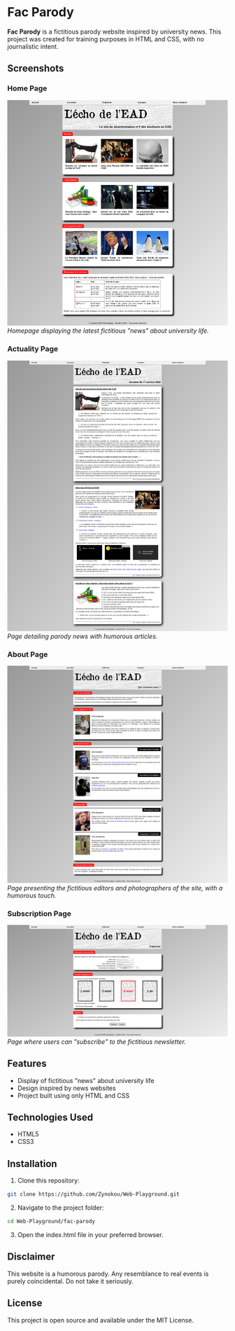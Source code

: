 # Fac Parody

**Fac Parody** is a fictitious parody website inspired by university news. This project was created for training purposes in HTML and CSS, with no journalistic intent.

## Screenshots

### Home Page
[![HomePage](images/HomePage.png)](images/HomePage.png)
*Homepage displaying the latest fictitious "news" about university life.*

### Actuality Page
[![Actuality Page](images/ActualityPage.png)](images/ActualityPage.png)
*Page detailing parody news with humorous articles.*

### About Page
[![About Page](images/AboutPage.png)](images/AboutPage.png)
*Page presenting the fictitious editors and photographers of the site, with a humorous touch.*

### Subscription Page
[![Subscription Page](images/SubscriptionPage.png)](images/SubscriptionPage.png)
*Page where users can "subscribe" to the fictitious newsletter.*

## Features

- Display of fictitious "news" about university life
- Design inspired by news websites
- Project built using only HTML and CSS

## Technologies Used

- HTML5
- CSS3

## Installation

1. Clone this repository:

```bash
git clone https://github.com/Zynokou/Web-Playground.git
```

2. Navigate to the project folder:

```bash
cd Web-Playground/fac-parody
```

3. Open the index.html file in your preferred browser.

## Disclaimer

This website is a humorous parody. Any resemblance to real events is purely coincidental. Do not take it seriously.

## License

This project is open source and available under the MIT License.